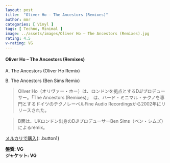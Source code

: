 ```yaml
---
layout: post
title:  "Oliver Ho – The Ancestors (Remixes)"
author: mmr
categories: [ Vinyl ]
tags: [ Techno, Minimal ]
image: ../assets/images/Oliver Ho – The Ancestors (Remixes).jpg
rating: 4.5
v-rating: VG
---
```


#### Oliver Ho – The Ancestors (Remixes)

A. The Ancestors (Oliver Ho Remix)

B. The Ancestors (Ben Sims Remix)

> Oliver Ho（オリヴァー・ホー）は、ロンドンを拠点とするDJ/プロデューサー。「The Ancestors (Remixes)」　は、ハード・ミニマル・テクノを専門とするドイツのテクノレーベルFine Audio Recordingsから2002年にリリースされた。

> B面は、UKロンドン出身のDJ/プロデューサーBen Sims（ベン・シムズ）によるremix。

[メルカリで購入](https://jp.mercari.com/item/m18959940888){: .button1}

<div class="mt-4 mb-4 d-flex align-items-center">
<strong class="mr-1">盤質: VG</strong>
</div>
<div class="mt-4 mb-4 d-flex align-items-center">
<strong class="mr-1">ジャケット: VG</strong>
</div>
